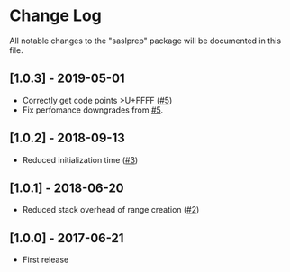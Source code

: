 # Change Log
All notable changes to the "saslprep" package will be documented in this file.
## [1.0.3] - 2019-05-01
- Correctly get code points >U+FFFF ([#5](https://github.com/reklatsmasters/saslprep/pull/5))
- Fix perfomance downgrades from [#5](https://github.com/reklatsmasters/saslprep/pull/5).
## [1.0.2] - 2018-09-13
- Reduced initialization time ([#3](https://github.com/reklatsmasters/saslprep/issues/3))
## [1.0.1] - 2018-06-20
- Reduced stack overhead of range creation ([#2](https://github.com/reklatsmasters/saslprep/pull/2))
## [1.0.0] - 2017-06-21
- First release
